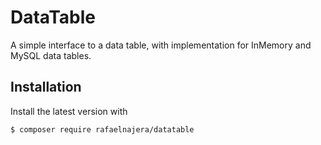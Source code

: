 # DataTable

A simple interface to a data table, with implementation for InMemory and MySQL data
tables.


## Installation 
Install the latest version with

```bash
$ composer require rafaelnajera/datatable
```




